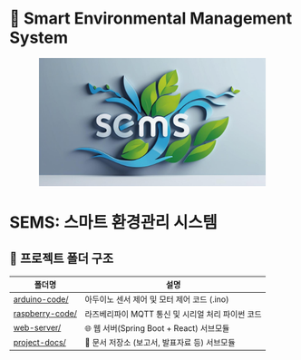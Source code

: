# 🌿 Smart Environmental Management System

<p align="center">
  <img width="400" src="./assets/SEMS_logo.jpg" alt="SEMS Logo">
</p>


# SEMS: 스마트 환경관리 시스템

## 📁 프로젝트 폴더 구조

| 폴더명             | 설명 |
|-------------------|------|
| [arduino-code/](./arduino-code)     | 아두이노 센서 제어 및 모터 제어 코드 (.ino) |
| [raspberry-code/](./raspberry-code) | 라즈베리파이 MQTT 통신 및 시리얼 처리 파이썬 코드 |
| [web-server/](https://github.com/haha096/SEMS_Project)         | 🌐 웹 서버(Spring Boot + React) 서브모듈 |
| [project-docs/](https://github.com/yimjongwon/project_7)       | 📁 문서 저장소 (보고서, 발표자료 등) 서브모듈 |


